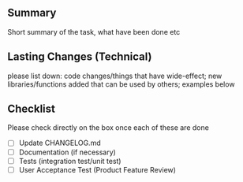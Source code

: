 ## Summary
Short summary of the task, what have been done etc

## Lasting Changes (Technical)

please list down: code changes/things that have wide-effect; new libraries/functions added that can be used by others; examples below

## Checklist

Please check directly on the box once each of these are done

- [ ] Update CHANGELOG.md
- [ ] Documentation (if necessary)
- [ ] Tests (integration test/unit test)
- [ ] User Acceptance Test (Product Feature Review)